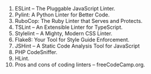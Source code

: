 

1. ESLint – The Pluggable JavaScript Linter. 
2. Pylint: A Python Linter for Better Code. 
3. RuboCop: The Ruby Linter that Serves and Protects. 
4. TSLint – An Extensible Linter for TypeScript. 
5. Stylelint – A Mighty, Modern CSS Linter. 
6. Flake8: Your Tool for Style Guide Enforcement. 
7. JSHint – A Static Code Analysis Tool for JavaScript 
8. PHP CodeSniffer. 
9. HLint. 
10. Pros and cons of coding linters – freeCodeCamp.org.